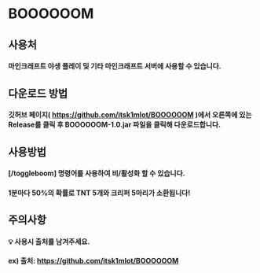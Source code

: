 # BOOOOOOM
 
## 사용처
#### 마인크래프트 야생 플레이 및 기타 마인크래프트 서버에 사용할 수 있습니다.

## 다운로드 방법
#### 깃허브 페이지( https://github.com/itsk1mlot/BOOOOOOM )에서 오른쪽에 있는 Release를 클릭 후 BOOOOOOM-1.0.jar 파일을 클릭해 다운로드합니다.

## 사용방법
#### [/toggleboom] 명령어를 사용하여 비/활성화 할 수 있습니다.
#### 1분마다 50%의 확률로 TNT 5개와 크리퍼 5마리가 소환됩니다!

## 주의사항
#### 💡 사용시 출처를 남겨주세요.
#### ex) 출처: https://github.com/itsk1mlot/BOOOOOOM
